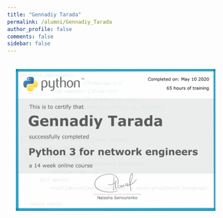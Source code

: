 ```yaml
---
title: "Gennadiy Tarada"
permalink: /alumni/Gennadiy_Tarada
author_profile: false
comments: false
sidebar: false
---
```


<div style="padding: 20px;">
  <img src="https://raw.githubusercontent.com/pyneng/pyneng.github.io/master/alumni/Gennadiy_Tarada.png" alt="Python for network engineers">
</div>

